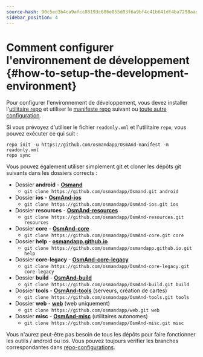 ```yaml
---
source-hash: 90c5ed3b4ca9afcc88193c686e855d03f6a9bf4c41b641df4ba7298aad05e60c
sidebar_position: 4
---
```


# Comment configurer l'environnement de développement {#how-to-setup-the-development-environment}


Pour configurer l'environnement de développement, vous devez installer l'[utilitaire repo](https://source.android.com/setup/develop#repo) et utiliser le [manifeste repo](https://github.com/osmandapp/OsmAnd-manifest/blob/master/readonly.xml) suivant ou [toute autre configuration](https://github.com/osmandapp/OsmAnd-manifest).


Si vous prévoyez d'utiliser le fichier `readonly.xml` et l'utilitaire `repo`, vous pouvez exécuter ce qui suit :

```
repo init -u https://github.com/osmandapp/OsmAnd-manifest -m readonly.xml
repo sync
```

Vous pouvez également utiliser simplement git et cloner les dépôts git suivants dans les dossiers corrects :
* Dossier **android** - **[Osmand](https://github.com/osmandapp/Osmand.git)**
    * ```git clone https://github.com/osmandapp/Osmand.git android```
* Dossier **ios** - **[OsmAnd-ios](https://github.com/osmandapp/OsmAnd-ios.git)**
    * ```git clone https://github.com/osmandapp/OsmAnd-ios.git ios```
* Dossier **resources** - **[OsmAnd-resources](https://github.com/osmandapp/OsmAnd-resources.git)**
    * ```git clone https://github.com/osmandapp/OsmAnd-resources.git resources```
* Dossier **core** - **[OsmAnd-core](https://github.com/osmandapp/OsmAnd-core.git)**
    * ```git clone https://github.com/osmandapp/OsmAnd-core.git core```
* Dossier **help** - **[osmandapp.github.io](https://github.com/osmandapp/osmandapp.github.io.git)** 
    * ```git clone https://github.com/osmandapp/osmandapp.github.io.git help```
* Dossier **core-legacy** - **[OsmAnd-core-legacy](https://github.com/osmandapp/OsmAnd-core-legacy.git)** 
    * ```git clone https://github.com/osmandapp/OsmAnd-core-legacy.git core-legacy```
* Dossier **build** - **[OsmAnd-build](https://github.com/osmandapp/OsmAnd-build.git)**
    * ```git clone https://github.com/osmandapp/OsmAnd-build.git build```
* Dossier **tools** - **[OsmAnd-tools](https://github.com/osmandapp/OsmAnd-tools.git)** (serveurs, création de cartes)
    * ```git clone https://github.com/osmandapp/OsmAnd-tools.git tools```
* Dossier **web** - **[web](https://github.com/osmandapp/web.git)** (web uniquement)
    * ```git clone https://github.com/osmandapp/web.git web```
* Dossier **misc** - **[OsmAnd-misc](https://github.com/osmandapp/OsmAnd-misc.git)** (utilitaires autonomes)
    * ```git clone https://github.com/osmandapp/OsmAnd-misc.git misc```


Vous n'aurez peut-être pas besoin de tous les dépôts pour faire fonctionner les outils / android ou ios. Vous pouvez toujours vérifier les branches correspondantes dans [repo-configurations](https://github.com/osmandapp/OsmAnd-manifest).